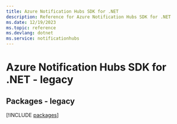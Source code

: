 ```yaml
---
title: Azure Notification Hubs SDK for .NET
description: Reference for Azure Notification Hubs SDK for .NET
ms.date: 12/19/2023
ms.topic: reference
ms.devlang: dotnet
ms.service: notificationhubs
---
```

# Azure Notification Hubs SDK for .NET - legacy
## Packages - legacy
[!INCLUDE [packages](notification-hubs-index.md)]